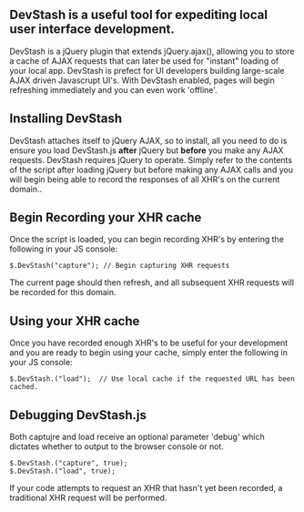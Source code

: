 DevStash is a useful tool for expediting local user interface development.
----------

DevStash is a jQuery plugin that extends jQuery.ajax(), allowing you to store a cache of AJAX requests that can later be used for "instant" loading of your local app.  DevStash is prefect for UI developers building large-scale AJAX driven Javascrupt UI's.  With DevStash enabled, pages will begin refreshing immediately and you can even work 'offline'.


Installing DevStash
----------

DevStash attaches itself to jQuery AJAX, so to install, all you need to do is ensure you load DevStash.js **after** jQuery but **before** you make any AJAX requests.
DevStash requires jQuery to operate.  Simply refer to the contents of the script after loading jQuery but before making any AJAX calls and you will begin being able to record the responses of all XHR's on the current domain..


Begin Recording your XHR cache
----------

Once the script is loaded, you can begin recording XHR's by entering the following in your JS console:

    $.DevStash("capture"); // Begin capturing XHR requests

The current page should then refresh, and all subsequent XHR requests will be recorded for this domain.


Using your XHR cache
----------

Once you have recorded enough XHR's to be useful for your development and you are ready to begin using your cache, simply enter the following in your JS console:

    $.DevStash.("load");  // Use local cache if the requested URL has been cached.

   
Debugging DevStash.js
----------

Both captujre and load receive an optional parameter 'debug' which dictates whether to output to the browser console or not.

	$.DevStash.("capture", true);
	$.DevStash.("load", true);

If your code attempts to request an XHR that hasn't yet been recorded, a traditional XHR request will be performed.